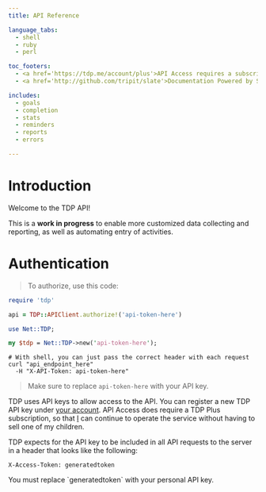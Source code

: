 ```yaml
---
title: API Reference

language_tabs:
  - shell
  - ruby
  - perl

toc_footers:
  - <a href='https://tdp.me/account/plus'>API Access requires a subscription</a>
  - <a href='http://github.com/tripit/slate'>Documentation Powered by Slate</a>

includes:
  - goals
  - completion
  - stats
  - reminders
  - reports
  - errors

---
```


# Introduction

Welcome to the TDP API!

This is a **work in progress** to enable more customized data collecting and
reporting, as well as automating entry of activities.

# Authentication

> To authorize, use this code:

```ruby
require 'tdp'

api = TDP::APIClient.authorize!('api-token-here')
```

```perl
use Net::TDP;

my $tdp = Net::TDP->new('api-token-here');
```

```shell
# With shell, you can just pass the correct header with each request
curl "api_endpoint_here"
  -H "X-API-Token: api-token-here"
```

> Make sure to replace `api-token-here` with your API key.

TDP uses API keys to allow access to the API. You can register a new TDP API
key under [your account](https://tdp.me/account/api). API Access does require a
TDP Plus subscription, so that [I](http://jayshirley.com) can continue to
operate the service without having to sell one of my children.

TDP expects for the API key to be included in all API requests to the server in a header that looks like the following:

`X-Access-Token: generatedtoken`

<aside class="notice">
You must replace `generatedtoken` with your personal API key.
</aside>


